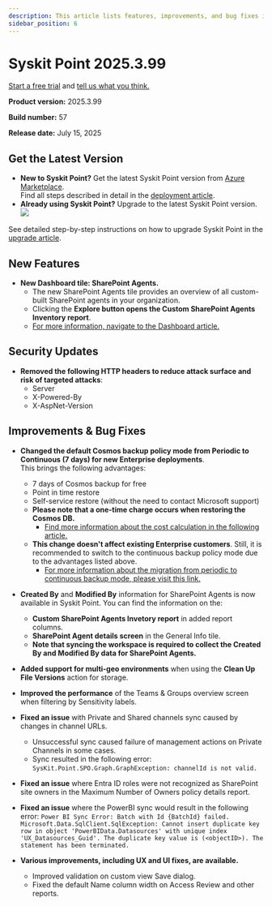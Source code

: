```yaml
---
description: This article lists features, improvements, and bug fixes in Syskit Point version 2025.3.99
sidebar_position: 6
---
```


# Syskit Point 2025.3.99

[Start a free trial](https://www.syskit.com/products/point/free-trial/) and [tell us what you think.](https://www.syskit.com/company/contact-us/)

**Product version:** 2025.3.99

**Build number:** 57

**Release date:** July 15, 2025

## Get the Latest Version

* **New to Syskit Point?** Get the latest Syskit Point version from [Azure Marketplace](https://azuremarketplace.microsoft.com/en-us/marketplace/apps/syskitltd.syskit\_point).\
 Find all steps described in detail in the [deployment article](../../../set-up-point-enterprise/deployment/deploy-syskit-point.md).
* **Already using Syskit Point?** Upgrade to the latest Syskit Point version.\
 [![](https://aka.ms/deploytoazurebutton)](https://portal.azure.com/#create/Microsoft.Template/uri/https%3A%2F%2Fsyskitassetsstorage.blob.core.windows.net%2Fpoint%2FARMTemplates%2FPointUpdateDeploy%2FPointUpdateTemplate.json)

See detailed step-by-step instructions on how to upgrade Syskit Point in the [upgrade article](../../../set-up-point-enterprise/deployment/upgrade-syskit-point.md).


## New Features
* **New Dashboard tile: SharePoint Agents.**
  * The new SharePoint Agents tile provides an overview of all custom-built SharePoint agents in your organization.
  * Clicking the **Explore button opens the Custom SharePoint Agents Inventory report**.
  * [For more information, navigate to the Dashboard article.](../../../microsoft365-inventory/explore-your-microsoft-365-dashboard.md#sharepoint-agents)  

## Security Updates
* **Removed the following HTTP headers to reduce attack surface and risk of targeted attacks**:
  * Server
  * X-Powered-By
  * X-AspNet-Version

## Improvements & Bug Fixes

* **Changed the default Cosmos backup policy mode from Periodic to Continuous (7 days) for new Enterprise deployments**. \
This brings the following advantages:
  * 7 days of Cosmos backup for free
  * Point in time restore
  * Self-service restore (without the need to contact Microsoft support)
  * **Please note that a one-time charge occurs when restoring the Cosmos DB.**
    * [Find more information about the cost calculation in the following article.](https://learn.microsoft.com/en-us/azure/cosmos-db/continuous-backup-restore-introduction#continuous-backup-pricing)
  * **This change doesn't affect existing Enterprise customers**. Still, it is recommended to switch to the continuous backup policy mode due to the advantages listed above.
    * [For more information about the migration from periodic to continuous backup mode, please visit this link.](https://learn.microsoft.com/en-us/azure/cosmos-db/migrate-continuous-backup)

* **Created By** and **Modified By** information for SharePoint Agents is now available in Syskit Point. You can find the information on the:
  * **Custom SharePoint Agents Invetory report** in added report columns.
  * **SharePoint Agent details screen** in the General Info tile.
  * **Note that syncing the workspace is required to collect the Created By and Modified By data for SharePoint Agents.**

* **Added support for multi-geo environments** when using the **Clean Up File Versions** action for storage.

* **Improved the performance** of the Teams & Groups overview screen when filtering by Sensitivity labels.

* **Fixed an issue** with Private and Shared channels sync caused by changes in channel URLs.
  * Unsuccessful sync caused failure of management actions on Private Channels in some cases.
  * Sync resulted in the following error: `SysKit.Point.SPO.Graph.GraphException: channelId is not valid.`

* **Fixed an issue** where Entra ID roles were not recognized as SharePoint site owners in the Maximum Number of Owners policy details report. 

* **Fixed an issue** where the PowerBI sync would result in the following error: 
```Power BI Sync Error: Batch with Id {BatchId} failed. Microsoft.Data.SqlClient.SqlException: Cannot insert duplicate key row in object 'PowerBIData.Datasources' with unique index 'UX_Datasources_Guid'. The duplicate key value is (<objectID>). The statement has been terminated.```

* **Various improvements, including UX and UI fixes, are available.**
  * Improved validation on custom view Save dialog.
  * Fixed the default Name column width on Access Review and other reports.
